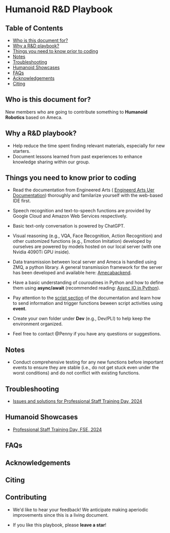 
# Humanoid R&D Playbook

## Table of Contents
- [Who is this document for?](#who-is-this-document-for)
- [Why a R&D playbook?](#why-a-rd-playbook)
- [Things you need to know prior to coding](#things-you-need-to-know-prior-to-coding)
- [Notes](#notes)
- [Troubleshooting](#troubleshooting)
- [Humanoid Showcases](#ameca-showcases)
- [FAQs](#faqs)
- [Acknowledgements](#acknowledgements)
- [Citing](#citing)

## Who is this document for?
New members who are going to contribute something to **Humanoid Robotics** based on Ameca.

## Why a R&D playbook?
- Help reduce the time spent finding relevant materials, especially for new starters.
- Document lessons learned from past experiences to enhance knowledge sharing within our group.

## Things you need to know prior to coding

- Read the documentation from Engineered Arts (
[Engineerd Arts Uer Documentation](https://docs.engineeredarts.co.uk/)) thoroughly and familarize yourself with the web-based IDE first.

- Speech recognition and text-to-speech functions are provided by Google Cloud and Amazon Web Services respectively. 
- Basic text-only conversation is powered by ChatGPT.
- Visual reasoning (e.g., VQA, Face Recognition, Action Recognition) and other customized functions (e.g., Emotion Imitation) developed by ourselves are powered by models hosted on our local server (with one Nvidia 4090Ti GPU inside). 

- Data transmission between local server and Ameca is handled using ZMQ, a python library. A general transmission framework for the server has been developed and available here: [Amecabackend](https://github.com/lipzh5/AmecaBackend).

- Have a basic understanding of couroutines in Python and how to define them using **async/await**  (recommended reading: [Async IO in Python](https://realpython.com/async-io-python/)).

- Pay attention to the [script section](https://docs.engineeredarts.co.uk/user/scripts) of the documentation and learn how to send information and trigger functions beween script activities using **event**.

- Create your own folder under **Dev** (e.g., Dev/PLI) to help keep the environment organized.

- Feel free to contact @Penny if you have any questions or suggestions.

## Notes
- Conduct comprehensive testing for any new functions before important events to ensure they are stable (i.e., do not get stuck even under the worst conditions) and do not conflict with existing functions.

## Troubleshooting
- [Issues and solutions for Professional Staff Training Day, 2024](./Issues.md)

## Humanoid Showcases
- [Professional Staff Training Day, FSE, 2024](https://www.linkedin.com/posts/macquarie-university-faculty-of-science-and-engineering_macquarieuniversity-mqschoolofcomputing-airobot-ugcPost-7214482532543709184-Khy4/?utm_source=share&utm_medium=member_desktop)



## FAQs

## Acknowledgements

## Citing

## Contributing
- We'd like to hear your feedback! We anticipate making aperiodic improvements since this is a living document. 

- If you like this playbook, please **leave a star**!
